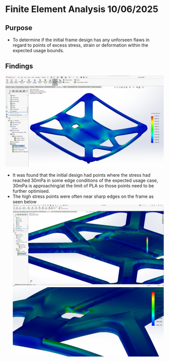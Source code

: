# Finite Element Analysis 10/06/2025
## Purpose
 - To determine if the initial frame design has any unforseen flaws in regard to points of excess stress, strain or deformation within the expected usage bounds.
## Findings
![](https://raw.githubusercontent.com/bowie-dev/drone/refs/heads/main/img/fea1.png)
 - It was found that the initial design had points where the stress had reached 30mPa in some edge conditions of the expected usage case, 30mPa is approaching/at the limit of PLA so those points need to be further optimised.
 - The high stress points were often near sharp edges on the frame as seen below
![](https://raw.githubusercontent.com/bowie-dev/drone/refs/heads/main/img/fea2.png)
![](https://raw.githubusercontent.com/bowie-dev/drone/refs/heads/main/img/fea3.png)

